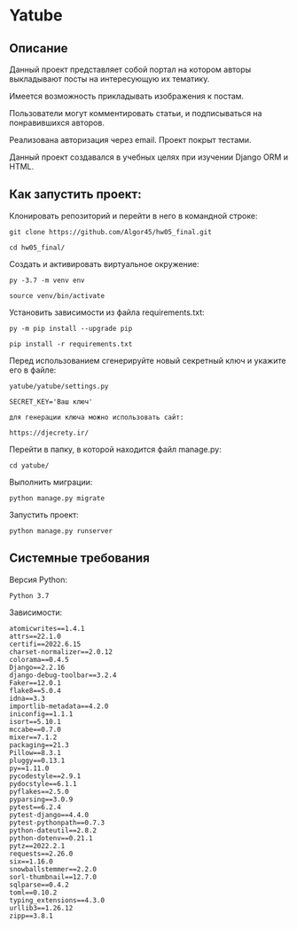 # Yatube

## Описание
Данный проект представляет собой  портал на котором авторы выкладывают посты на интересующую их тематику.

Имеется возможность прикладывать изображения к постам.

Пользователи могут комментировать  статьи, и подписываться на понравившихся авторов.

Реализована авторизация через email. Проект покрыт тестами.

Данный проект создавался в учебных целях при изучении Django ORM и HTML.


## Как запустить проект:

Клонировать репозиторий и перейти в него в командной строке:

```
git clone https://github.com/Algor45/hw05_final.git
```

```
cd hw05_final/
```

Cоздать и активировать виртуальное окружение:

```
py -3.7 -m venv env
```

```
source venv/bin/activate
```

Установить зависимости из файла requirements.txt:

```
py -m pip install --upgrade pip
```

```
pip install -r requirements.txt
```

Перед использованием сгенерируйте новый секретный ключ
и укажите его в файле:

```
yatube/yatube/settings.py

SECRET_KEY='Ваш ключ'

для генерации ключа можно использовать сайт:

https://djecrety.ir/
```


Перейти в папку, в которой находится файл manage.py:

```
cd yatube/
```

Выполнить миграции:

```
python manage.py migrate
```

Запустить проект:

```
python manage.py runserver
```


## Системные требования

Версия Python:

```
Python 3.7
```

Зависимости:

```
atomicwrites==1.4.1
attrs==22.1.0
certifi==2022.6.15
charset-normalizer==2.0.12
colorama==0.4.5
Django==2.2.16
django-debug-toolbar==3.2.4
Faker==12.0.1
flake8==5.0.4
idna==3.3
importlib-metadata==4.2.0
iniconfig==1.1.1
isort==5.10.1
mccabe==0.7.0
mixer==7.1.2
packaging==21.3
Pillow==8.3.1
pluggy==0.13.1
py==1.11.0
pycodestyle==2.9.1
pydocstyle==6.1.1
pyflakes==2.5.0
pyparsing==3.0.9
pytest==6.2.4
pytest-django==4.4.0
pytest-pythonpath==0.7.3
python-dateutil==2.8.2
python-dotenv==0.21.1
pytz==2022.2.1
requests==2.26.0
six==1.16.0
snowballstemmer==2.2.0
sorl-thumbnail==12.7.0
sqlparse==0.4.2
toml==0.10.2
typing_extensions==4.3.0
urllib3==1.26.12
zipp==3.8.1
```
